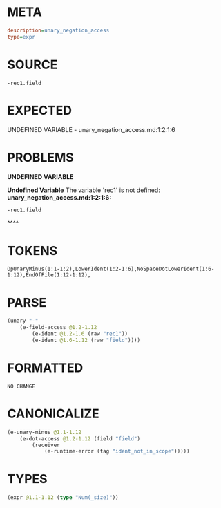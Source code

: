 # META
~~~ini
description=unary_negation_access
type=expr
~~~
# SOURCE
~~~roc
-rec1.field
~~~
# EXPECTED
UNDEFINED VARIABLE - unary_negation_access.md:1:2:1:6
# PROBLEMS
**UNDEFINED VARIABLE**

**Undefined Variable**
The variable 'rec1' is not defined:
**unary_negation_access.md:1:2:1:6:**
```roc
-rec1.field
```
 ^^^^


# TOKENS
~~~zig
OpUnaryMinus(1:1-1:2),LowerIdent(1:2-1:6),NoSpaceDotLowerIdent(1:6-1:12),EndOfFile(1:12-1:12),
~~~
# PARSE
~~~clojure
(unary "-"
	(e-field-access @1.2-1.12
		(e-ident @1.2-1.6 (raw "rec1"))
		(e-ident @1.6-1.12 (raw "field"))))
~~~
# FORMATTED
~~~roc
NO CHANGE
~~~
# CANONICALIZE
~~~clojure
(e-unary-minus @1.1-1.12
	(e-dot-access @1.2-1.12 (field "field")
		(receiver
			(e-runtime-error (tag "ident_not_in_scope")))))
~~~
# TYPES
~~~clojure
(expr @1.1-1.12 (type "Num(_size)"))
~~~
